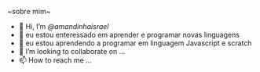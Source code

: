 ~sobre mim~ 
- 👋 Hi, I’m *@amandinhaisrael*
- 👀 eu estou enteressado em aprender e programar novas linguagens
- 🌱 eu estou aprendendo a programar em linguagem Javascript e scratch
- 💞️ I’m looking to collaborate on ...
- 📫 How to reach me ...

<!---
amandinhaisrael/amandinhaisrael is a ✨ special ✨ repository because its `README.md` (this file) appears on your GitHub profile.
You can click the Preview link to take a look at your changes.
--->
